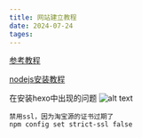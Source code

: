 ```yaml
---
title: 网站建立教程
date: 2024-07-24
tages:
---
```


[参考教程](https://blog.cuijiacai.com/blog-building/)

[nodejs安装教程](https://learn.microsoft.com/zh-cn/windows/dev-environment/javascript/nodejs-on-wsl#install-nvm-nodejs-and-npm)

在安装hexo中出现的问题
![alt text](/imgs/picture/hexo_install.png)
```
禁用ssl，因为淘宝源的证书过期了
npm config set strict-ssl false
```
